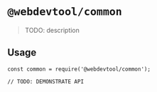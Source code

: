 # `@webdevtool/common`

> TODO: description

## Usage

```
const common = require('@webdevtool/common');

// TODO: DEMONSTRATE API
```
